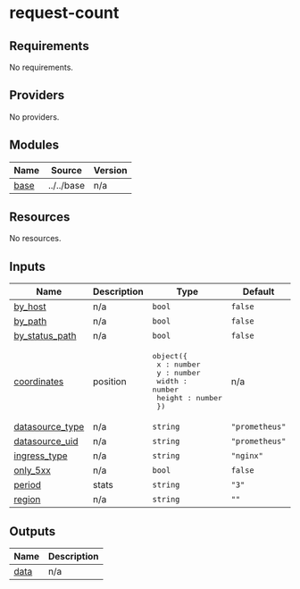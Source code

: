 # request-count

<!-- BEGINNING OF PRE-COMMIT-TERRAFORM DOCS HOOK -->
## Requirements

No requirements.

## Providers

No providers.

## Modules

| Name | Source | Version |
|------|--------|---------|
| <a name="module_base"></a> [base](#module\_base) | ../../base | n/a |

## Resources

No resources.

## Inputs

| Name | Description | Type | Default | Required |
|------|-------------|------|---------|:--------:|
| <a name="input_by_host"></a> [by\_host](#input\_by\_host) | n/a | `bool` | `false` | no |
| <a name="input_by_path"></a> [by\_path](#input\_by\_path) | n/a | `bool` | `false` | no |
| <a name="input_by_status_path"></a> [by\_status\_path](#input\_by\_status\_path) | n/a | `bool` | `false` | no |
| <a name="input_coordinates"></a> [coordinates](#input\_coordinates) | position | <pre>object({<br/>    x : number<br/>    y : number<br/>    width : number<br/>    height : number<br/>  })</pre> | n/a | yes |
| <a name="input_datasource_type"></a> [datasource\_type](#input\_datasource\_type) | n/a | `string` | `"prometheus"` | no |
| <a name="input_datasource_uid"></a> [datasource\_uid](#input\_datasource\_uid) | n/a | `string` | `"prometheus"` | no |
| <a name="input_ingress_type"></a> [ingress\_type](#input\_ingress\_type) | n/a | `string` | `"nginx"` | no |
| <a name="input_only_5xx"></a> [only\_5xx](#input\_only\_5xx) | n/a | `bool` | `false` | no |
| <a name="input_period"></a> [period](#input\_period) | stats | `string` | `"3"` | no |
| <a name="input_region"></a> [region](#input\_region) | n/a | `string` | `""` | no |

## Outputs

| Name | Description |
|------|-------------|
| <a name="output_data"></a> [data](#output\_data) | n/a |
<!-- END OF PRE-COMMIT-TERRAFORM DOCS HOOK -->

